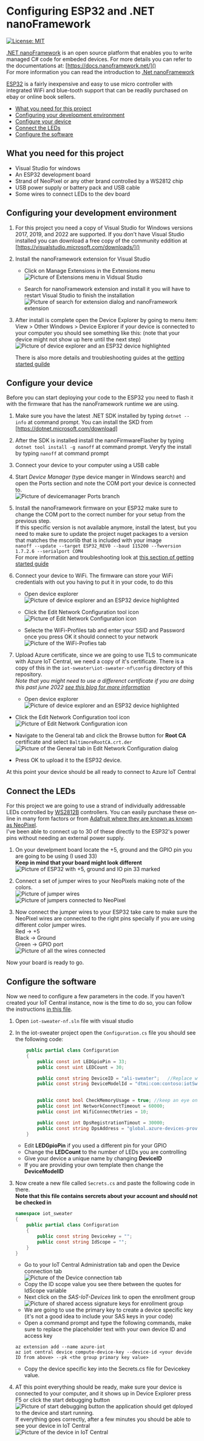 # Configuring ESP32 and .NET nanoFramework
[![License: MIT](https://img.shields.io/badge/License-MIT-yellow.svg)](/LICENSE)

[.NET nanoFramework](https://www.nanoframework.net/) is an open source platform that enables you to write managed 
C# code for embeded devices. For more details you can refer to the documentations at: [https://docs.nanoframework.net/]()  
For more information you can read the introduction to [.Net nanoFramework](https://docs.nanoframework.net/content/introduction/what-is-nanoframework.html)  

[ESP32](https://www.espressif.com/en/products/socs/esp32) is a fairly inexpensive and easy to use micro controller 
with integrated WiFi and blue-tooth support that can be readily purchased on ebay or online book sellers.

* [What you need for this project](#what-you-need-for-this-project)  
* [Configuring your development environment](#configuring-your-development-environment)  
* [Configure your device](#configure-your-device)
* [Connect the LEDs](#connect-the-leds)
* [Configure the software](#configure-the-software)

## What you need for this project
* Visual Studio for windows
* An ESP32 development board
* Strand of NeoPixel or any other brand controlled by a WS2812 chip
* USB power supply or battery pack and USB cable
* Some wires to connect LEDs to the dev board


## Configuring your development environment
1. For this project you need a copy of Visual Studio for Windows versions 2017, 2019, and 2022 are supported. 
If you don't have Visual Studio installed you can download a free copy of the community eddition at [https://visualstudio.microsoft.com/downloads/]()

1. Install the nanoFramework extension for Visual Studio
   * Click on Manage Extensions in the Extensions menu  
   ![Picture of Extensions menu in Vidsual Studio](../assets/manage-extensions.png)  

   * Search for nanoFramework extension and install it you will have to restart Visual Studio to finish the installation  
   ![Picture of search for extension dialog and nanoFramework extension](../assets/search-for-nanoframework.png)  

1. After install is complete open the Device Explorer by going to menu item: View > Other Windows > Device Explorer
   if your device is connected to your computer you should see something like this: (note that your device might not show up here until the next step)  
   ![Picture of device explorer and an ESP32 device highlighted](../assets/device-explorer.png)  

    There is also more details and troubleshooting guides at the [getting started guilde](https://docs.nanoframework.net/content/getting-started-guides/getting-started-managed.html)  
  

## Configure your device
Before you can start deploying your code to the ESP32 you need to flash it with the firmware that has the nanoFramework runtime we are using.

1. Make sure you have the latest .NET SDK installed by typing `dotnet --info` at command prompt. You can install the SKD from [https://dotnet.microsoft.com/download]  

1. After the SDK is installed install the nanoFirmwareFlasher by typing `dotnet tool install -g nanoff` at command prompt. Veryfy the install by typing `nanoff` at command prompt  

1. Connect your device to your computer using a USB cable  

1. Start *Device Manager* (type device manger in Windows search) and open the Ports section and note the COM port your device is connected to.  
![Picture of devicemanager Ports branch](../assets/device-manager.png)  

1. Install the nanoFramework firmware on your ESP32 make sure to change the COM port to the correct number for your setup from the previous step.  
If this specific version is not available anymore, install the latest, but you need to make sure to update the project nuget packages to a 
version that matches the mscorlib that is included with your image  
`nanoff --update --target ESP32_REV0 --baud 115200 --fwversion 1.7.2.6 --serialport COM4`  
For more information and troubleshooting look at [this section of getting started guide](https://docs.nanoframework.net/content/getting-started-guides/getting-started-managed.html#uploading-the-firmware-to-the-board-using-nanofirmwareflasher)  


1. Connect your device to WiFi. The firmware can store your WiFi credentials with out you having to put it in your code, to do this
   * Open device explorer  
   ![Picture of device explorer and an ESP32 device highlighted](../assets/device-explorer.png)  

   * Click the Edit Network Configuration tool icon  
   ![Picture of Edit Network Configuration icon](../assets/edit-network-configuration.png)  

   * Selecte the WiFi-Profiles tab and enter your SSID and Password once you press OK it should connect to your network  
  ![Picture of the WiFi-Profies tab](../assets/wifi-setup.png)

1. Upload Azure certificate, since we are going to use TLS to communicate with Azure IoT Central, we need a copy of it's certificate.
There is a copy of this in the `iot-sweater\iot-sweater-nf\config` directory of this repository.  
*Note that you might need to use a differenct certificate if you are doing this past june 2022 [see this blog for more information](https://techcommunity.microsoft.com/t5/internet-of-things-blog/azure-iot-tls-critical-changes-are-almost-here-and-why-you/ba-p/2393169)*

   * Open device explorer  
   ![Picture of device explorer and an ESP32 device highlighted](../assets/device-explorer.png)  

  * Click the Edit Network Configuration tool icon  
   ![Picture of Edit Network Configuration icon](../assets/edit-network-configuration.png)  

  * Navigate to the General tab and click the Browse button for **Root CA** certificate and select `BaltimoreRootCA.crt.der`  
  ![Picture of the General tab in Edit Network Configuration dialog](../assets/cert-setup.png)  

  * Press OK to upload it to the ESP32 device.

At this point your device should be all ready to connect to Azure IoT Central

## Connect the LEDs
For this project we are going to use a strand of individually addressable LEDs 
controlled by [WS2812B](https://www.digikey.com/en/datasheets/parallaxinc/parallax-inc-28085-ws2812b-rgb-led-datasheet) controllers. 
You can easily purchase these on-line in many form factors or from [Adafruit where they are known as known as NeoPixel](https://learn.adafruit.com/adafruit-neopixel-uberguide).  
I've been able to connect up to 30 of these directly to the ESP32's power pins without needing an external power supply.

1. On your develpment board locate the +5, ground and the GPIO pin you are going to be using (I used 33)  
    **Keep in mind that your board might look different**  
![Picture of ESP32 with +5, ground and IO pin 33 marked](../assets/esp32.jpg)  

2. Connect a set of jumper wires to your NeoPixels making note of the colors.  
![Picture of jumper wires](../assets/jumper-wires.jpg)  
![Picture of jumpers connected to NeoPixel](../assets/jumpers-connected-to-pixel.jpg)  

3. Now connect the jumper wires to your ESP32 take care to make sure the NeoPixel wires are connected to the right pins 
specially if you are using different color jumper wires.  
Red -> +5  
Black -> Ground  
Green -> GPIO port  
![Picture of all the wires connected](../assets/everything-connected.jpg)

Now your board is ready to go.


## Configure the software
Now we need to configure a few parameters in the code.  If you haven't created your IoT Central instance, now is the time
to do so, you can follow the instructions [in this file](../iot-central/README.md).

1. Open `iot-sweater-nf.sln` file with visual studio  
1. In the iot-sweater project open the `Configuration.cs` file 
you should see the following code:
    ```csharp
        public partial class Configuration
        {
            public const int LEDGpioPin = 33;
            public const uint LEDCount = 30;

            public const string DeviceID = "ali-sweater";   //Replace with your own device ID
            public const string DeviceModelId = "dtmi:com:contoso:iotSweater:devthehalls;1";    //Edit this if you are providing your own template
                                             

            public const bool CheckMemoryUsage = true; //keep an eye on memory usage, causes GC to run often
            public const int NetworkConnectTimeout = 60000;
            public const int WifiConnectRetries = 10;

            public const int DpsRegistrationTimout = 30000;
            public const string DpsAddress = "global.azure-devices-provisioning.net";
        }
    ```
      * Edit **LEDGpioPin** if you used a different pin for your GPIO
      * Change the **LEDCount** to the number of LEDs you are controlling
      * Give your device a unique name by changing **DeviceID**
      * If you are providing your own template then change the **DeviceModelID**  

1. Now create a new file called `Secrets.cs` and paste the following code in there.  
   **Note that this file contains sercrets about your account and should not be checked in**
    ```csharp
    namespace iot_sweater
    {
        public partial class Configuration
        {
            public const string Devicekey = "";
            public const string IdScope = "";
        }
    }
    ```
    * Go to your IoT Central Administration tab and open the Device connection tab  
    ![Picture of the Device connection tab](../assets/iotc-device-connection.png)  
    * Copy the ID scope value you see there between the quotes for IdScope variable  
    * Next click on the *SAS-IoT-Devices* link to open the enrollment group  
    ![Picture of shared access signature keys for enrollment group](../assets/enrollment-group-sas-key.png)  
    * We are going to use the primary key to create a device specific key (it's not a good idea to include your SAS keys in your code)  
    * Open a command prompt and type the following commands, make sure to replace the placeholder text 
    with your own device ID and access key
    ```
    az extension add --name azure-iot
    az iot central device compute-device-key --device-id <your devide ID from above> --pk <the group primary key value>    
    ```  
    * Copy the device specific key into the Secrets.cs file for Devicekey value.

1. AT this point everything should be ready, make sure your device is connected to your computer, and it shows up in Device Explorer 
press F5 or click the start debugging button ![Picture of start debugging button](../assets/debug-button.png) the application 
should get dployed to the device and start running.  
If everything goes correctly, after a few minutes you should be able to see your device in IoT Central  
![Picture of the device in IoT Central](../assets/device-in-central.png)
    

